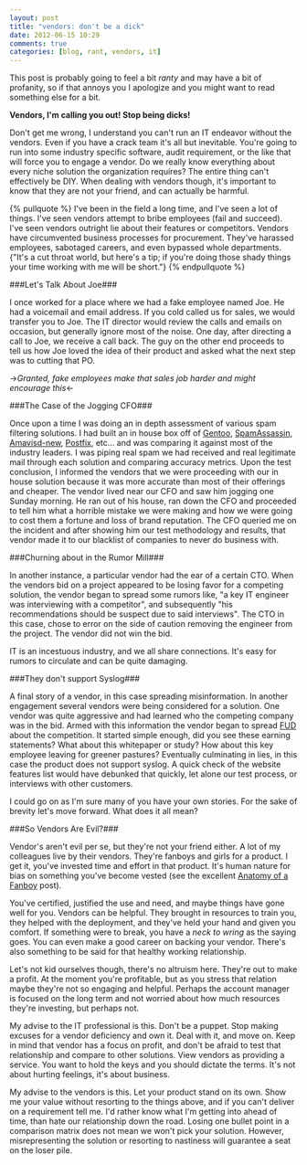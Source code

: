 ```yaml
---
layout: post
title: "vendors: don't be a dick"
date: 2012-06-15 10:29
comments: true
categories: [blog, rant, vendors, it] 
---
```

This post is probably going to feel a bit *ranty* and may have a bit of
 profanity, so if that annoys you I apologize and you might want to read
 something else for a bit.  

**Vendors, I'm calling you out!  Stop being dicks!**

Don't get me wrong, I understand you can't run an IT endeavor without the
 vendors.  Even if you have a crack team it's all but inevitable.  You're going
 to run into some industry specific software, audit requirement, or the like
 that will force you to engage a vendor.  Do we really know everything about 
 every niche solution the organization requires?  The entire thing can't 
 effectively be DIY.  When dealing with vendors though, it's important to know 
 that they are not your friend, and can actually be harmful.

{% pullquote %}
I've been in the field a long time, and I've seen a lot of things.  I've
 seen vendors attempt to bribe employees (fail and succeed).  I've seen vendors 
 outright lie about their features or competitors.  Vendors have circumvented
 business processes for procurement.  They've harassed employees, sabotaged 
 careers, and even bypassed whole departments.  {"It's a cut throat world, but 
 here's a tip; if you're doing those shady things your time working with me will
 be short."}
{% endpullquote %}

<!-- more -->

###Let's Talk About Joe###

I once worked for a place where we had a fake employee named Joe.  He had a 
 voicemail and email address.  If you cold called us for sales, we would
 transfer you to Joe.  The IT director would review the calls and emails on
 occasion, but generally ignore most of the noise.  One day, after directing a
 call to Joe, we receive a call back.  The guy on the other end proceeds to tell
 us how Joe loved the idea of their product and asked what the next step was to
 cutting that PO.

->*Granted, fake employees make that sales job harder and might encourage this*<-

###The Case of the Jogging CFO###

Once upon a time I was doing an in depth assessment of various spam filtering
 solutions.  I had built an in house box off of [Gentoo](http://gentoo.org),
 [SpamAssassin](http://spamassassin.apache.org/), [Amavisd-new](http://www.ijs.si/software/amavisd/),
 [Postfix](http://www.postfix.org), etc... and was comparing it against most
 of the industry leaders.  I was piping real spam we had received and real
 legitimate mail through each solution and comparing accuracy metrics. Upon the
 test conclusion, I informed the vendors that we were proceeding with our in
 house solution because it was more accurate than most of their offerings and
 cheaper.  The vendor lived near our CFO and saw him jogging one Sunday morning.
 He ran out of his house, ran down the CFO and proceeded to tell him what a
 horrible mistake we were making and how we were going to cost them a fortune
 and loss of brand reputation.  The CFO queried me on the  incident and after
 showing him our test methodology and results, that vendor made it to our
 blacklist of companies to never do business with.

###Churning about in the Rumor Mill###

In another instance, a particular vendor had the ear of a certain CTO. 
 When the vendors bid on a project appeared to be losing favor for a competing
 solution, the vendor began to spread some rumors like, "a key IT engineer was
 interviewing with a competitor", and subsequently "his recommendations should
 be suspect due to said interviews". The CTO in this case, chose to error on the
 side of caution removing the engineer from the project.  The vendor did not win
 the bid.  

IT is an incestuous industry, and we all share connections.  It's easy
 for rumors to circulate and can be quite damaging.

###They don't support Syslog###

A final story of a vendor, in this case spreading misinformation.  In another
 engagement several vendors were being considered for a solution.  One vendor
 was quite aggressive and had learned who the competing company was in the bid. 
 Armed with this information the vendor began to spread [FUD](http://en.wikipedia.org/wiki/Fear,_uncertainty_and_doubt)
 about the competition.  It started simple enough, did you see these earning
 statements?  What about this whitepaper or study?  How about this key employee
 leaving for greener pastures?  Eventually culminating in lies, in this case 
 the product does not support syslog.  A quick check of the website features
 list would have debunked that quickly, let alone our test process, or interviews
 with other customers.  

I could go on as I'm sure many of you have your own stories.  For the sake of 
 brevity let's move forward.  What does it all mean?

###So Vendors Are Evil?###

Vendor's aren't evil per se, but they're not your friend either.  A lot of my
 colleagues live by their vendors.  They're fanboys and girls for a product.  I
 get it, you've invested time and effort in that product.  It's human nature for
 bias on something you've become vested (see the excellent [Anatomy of a Fanboy](http://blog.testfreaks.com/information/anatomy-fanboy/) post). 
 
You've certified, justified the use and need, and maybe things have gone well
 for you. Vendors can be helpful.  They brought in resources to train you, they
 helped with the deployment, and they've held your hand and given you comfort.
 If something were to break, you have a _neck to wring_ as the saying goes. You 
 can even make a good career on backing your vendor.  There's also something to
 be said for that healthy working relationship.

Let's not kid ourselves though, there's no altruism here.  They're out to make 
 a profit.  At the moment you're profitable, but as you stress that relation
 maybe they're not so engaging and helpful.  Perhaps the account manager is 
 focused on the long term and not worried about how much resources they're 
 investing, but perhaps not. 

My advise to the IT professional is this.  Don't be a puppet.  Stop making
 excuses for a vendor deficiency and own it.  Deal with it, and move on.  Keep
 in mind that vendor has a focus on profit, and don't be afraid to test
 that relationship and compare to other solutions.  View vendors as providing a
 service.  You want to hold the keys and you should dictate the terms.  It's not
 about hurting feelings, it's about business.  

My advise to the vendors is this.  Let your product stand on its own.  Show me
 your value without resorting to the things above, and if you can't deliver on a
 requirement tell me.  I'd rather know what I'm getting into ahead of time, than
 hate our relationship down the road.  Losing one bullet point in a comparison
 matrix does not mean we won't pick your solution.  However, misrepresenting
 the solution or resorting to nastiness will guarantee a seat on the loser pile.
